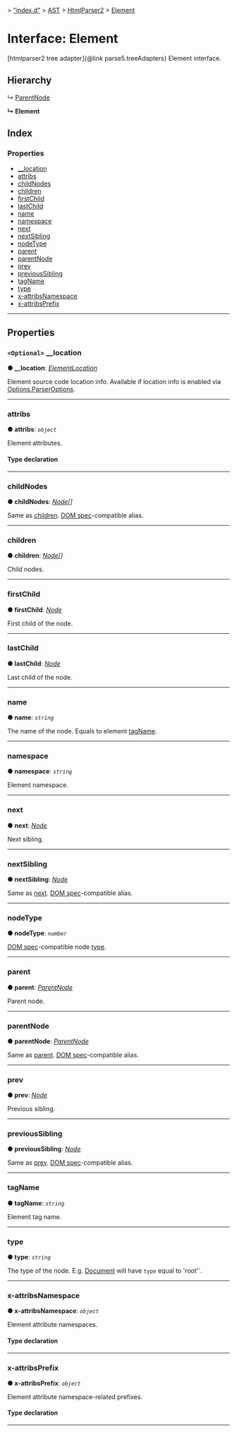 [](../README.md) > ["index.d"](../modules/_index_d_.md) > [AST](../modules/_index_d_.ast.md) > [HtmlParser2](../modules/_index_d_.ast.htmlparser2.md) > [Element](../interfaces/_index_d_.ast.htmlparser2.element.md)

# Interface: Element

\[htmlparser2 tree adapter\]{@link parse5.treeAdapters} Element interface.

## Hierarchy

↳  [ParentNode](_index_d_.ast.htmlparser2.parentnode.md)

**↳ Element**

## Index

### Properties

* [__location](_index_d_.ast.htmlparser2.element.md#__location)
* [attribs](_index_d_.ast.htmlparser2.element.md#attribs)
* [childNodes](_index_d_.ast.htmlparser2.element.md#childnodes)
* [children](_index_d_.ast.htmlparser2.element.md#children)
* [firstChild](_index_d_.ast.htmlparser2.element.md#firstchild)
* [lastChild](_index_d_.ast.htmlparser2.element.md#lastchild)
* [name](_index_d_.ast.htmlparser2.element.md#name)
* [namespace](_index_d_.ast.htmlparser2.element.md#namespace)
* [next](_index_d_.ast.htmlparser2.element.md#next)
* [nextSibling](_index_d_.ast.htmlparser2.element.md#nextsibling)
* [nodeType](_index_d_.ast.htmlparser2.element.md#nodetype)
* [parent](_index_d_.ast.htmlparser2.element.md#parent)
* [parentNode](_index_d_.ast.htmlparser2.element.md#parentnode)
* [prev](_index_d_.ast.htmlparser2.element.md#prev)
* [previousSibling](_index_d_.ast.htmlparser2.element.md#previoussibling)
* [tagName](_index_d_.ast.htmlparser2.element.md#tagname)
* [type](_index_d_.ast.htmlparser2.element.md#type)
* [x-attribsNamespace](_index_d_.ast.htmlparser2.element.md#x_attribsnamespace)
* [x-attribsPrefix](_index_d_.ast.htmlparser2.element.md#x_attribsprefix)

---

## Properties

<a id="__location"></a>

### `<Optional>` __location

**● __location**: *[ElementLocation](_index_d_.markupdata.elementlocation.md)*

Element source code location info. Available if location info is enabled via [Options.ParserOptions](_index_d_.options.parseroptions.md).

___
<a id="attribs"></a>

###  attribs

**● attribs**: *`object`*

Element attributes.

#### Type declaration

[name: `string`]: `string`

___
<a id="childnodes"></a>

###  childNodes

**● childNodes**: *[Node](_index_d_.ast.htmlparser2.node.md)[]*

Same as [children](_index_d_.ast.htmlparser2.element.md#children). [DOM spec](https://dom.spec.whatwg.org)-compatible alias.

___
<a id="children"></a>

###  children

**● children**: *[Node](_index_d_.ast.htmlparser2.node.md)[]*

Child nodes.

___
<a id="firstchild"></a>

###  firstChild

**● firstChild**: *[Node](_index_d_.ast.htmlparser2.node.md)*

First child of the node.

___
<a id="lastchild"></a>

###  lastChild

**● lastChild**: *[Node](_index_d_.ast.htmlparser2.node.md)*

Last child of the node.

___
<a id="name"></a>

###  name

**● name**: *`string`*

The name of the node. Equals to element [tagName](_index_d_.ast.htmlparser2.element.md#tagname).

___
<a id="namespace"></a>

###  namespace

**● namespace**: *`string`*

Element namespace.

___
<a id="next"></a>

###  next

**● next**: *[Node](_index_d_.ast.htmlparser2.node.md)*

Next sibling.

___
<a id="nextsibling"></a>

###  nextSibling

**● nextSibling**: *[Node](_index_d_.ast.htmlparser2.node.md)*

Same as [next](_index_d_.ast.htmlparser2.element.md#next). [DOM spec](https://dom.spec.whatwg.org)-compatible alias.

___
<a id="nodetype"></a>

###  nodeType

**● nodeType**: *`number`*

[DOM spec](https://dom.spec.whatwg.org/#dom-node-nodetype)-compatible node [type](_index_d_.ast.htmlparser2.element.md#type).

___
<a id="parent"></a>

###  parent

**● parent**: *[ParentNode](_index_d_.ast.htmlparser2.parentnode.md)*

Parent node.

___
<a id="parentnode"></a>

###  parentNode

**● parentNode**: *[ParentNode](_index_d_.ast.htmlparser2.parentnode.md)*

Same as [parent](_index_d_.ast.htmlparser2.element.md#parent). [DOM spec](https://dom.spec.whatwg.org)-compatible alias.

___
<a id="prev"></a>

###  prev

**● prev**: *[Node](_index_d_.ast.htmlparser2.node.md)*

Previous sibling.

___
<a id="previoussibling"></a>

###  previousSibling

**● previousSibling**: *[Node](_index_d_.ast.htmlparser2.node.md)*

Same as [prev](_index_d_.ast.htmlparser2.element.md#prev). [DOM spec](https://dom.spec.whatwg.org)-compatible alias.

___
<a id="tagname"></a>

###  tagName

**● tagName**: *`string`*

Element tag name.

___
<a id="type"></a>

###  type

**● type**: *`string`*

The type of the node. E.g. [Document](_index_d_.ast.htmlparser2.document.md) will have `type` equal to 'root'`.

___
<a id="x_attribsnamespace"></a>

###  x-attribsNamespace

**● x-attribsNamespace**: *`object`*

Element attribute namespaces.

#### Type declaration

[name: `string`]: `string`

___
<a id="x_attribsprefix"></a>

###  x-attribsPrefix

**● x-attribsPrefix**: *`object`*

Element attribute namespace-related prefixes.

#### Type declaration

[name: `string`]: `string`

___

